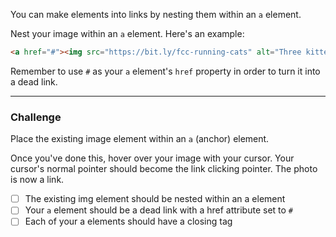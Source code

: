 <!--
title=Turn an Image into a Link
code=<h2>CatPhotoApp</h2>
<main>
  <p>Click here to view more <a href="#">cat photos</a>.</p>

  <img src="{{public(images/fcc-relaxing-cat.jpg)}}" alt="A cute orange cat lying on its back.">

  <p>Kitty ipsum dolor sit amet, shed everywhere shed everywhere stretching attack your ankles chase the red dot, hairball run catnip eat the grass sniff.</p>
  <p>Purr jump eat the grass rip the couch scratched sunbathe, shed everywhere rip the couch sleep in the sink fluffy fur catnip scratched.</p>
</main>
-->


You can make elements into links by nesting them within an `a` element.

Nest your image within an `a` element. Here's an example:

```html
<a href="#"><img src="https://bit.ly/fcc-running-cats" alt="Three kittens running towards the camera."></a>
```

Remember to use `#` as your `a` element's `href` property in order to turn it into a dead link.

---

### Challenge

Place the existing image element within an `a` (anchor) element.

Once you've done this, hover over your image with your cursor. Your cursor's normal pointer should become the link clicking pointer. The photo is now a link.

- [ ] The existing img element should be nested within an a element <!--count("a img")===1-->
- [ ] Your `a` element should be a dead link with a href attribute set to `#` <!--hasAttr("a","href","#")-->
- [ ] Each of your a elements should have a closing tag <!--count("a")===countHTML("&lt;a")-->